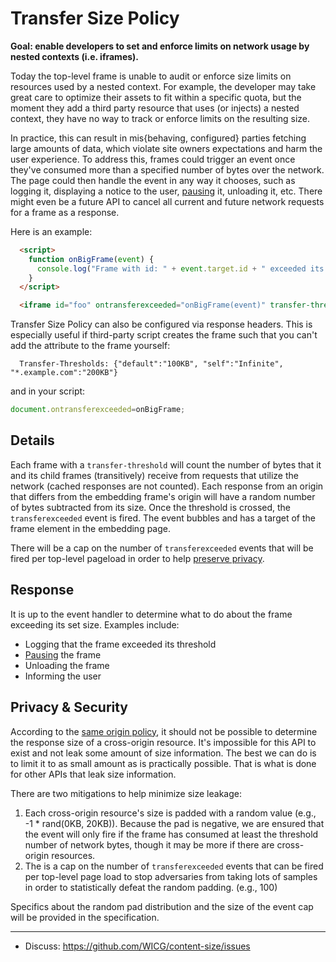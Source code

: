 # Transfer Size Policy

**Goal: enable developers to set and enforce limits on network usage by nested contexts (i.e. iframes).**

Today the top-level frame is unable to audit or enforce size limits on resources used by a nested context. For example, the developer may take great care to optimize their assets to fit within a specific quota, but the moment they add a third party resource that uses (or injects) a nested context, they have no way to track or enforce limits on the resulting size.

In practice, this can result in mis{behaving, configured} parties fetching large amounts of data, which violate site owners expectations and harm the user experience. To address this, frames could trigger an event once they've consumed more than a specified number of bytes over the network. The page could then handle the event in any way it chooses, such as logging it, displaying a notice to the user, [pausing](https://github.com/jkarlin/pause-frame) it, unloading it, etc. There might even be a future API to cancel all current and future network requests for a frame as a response.

Here is an example:

```html
  <script>
    function onBigFrame(event) {
      console.log("Frame with id: " + event.target.id + " exceeded its threshold bytes");
    }
  </script>

  <iframe id="foo" ontransferexceeded="onBigFrame(event)" transfer-threshold="300KB" src="...">
```

Transfer Size Policy can also be configured via response headers. This is especially useful if third-party script creates the frame such that you can't add the attribute to the frame yourself:

```http
  Transfer-Thresholds: {"default":"100KB", "self":"Infinite", "*.example.com":"200KB"}
```

and in your script:
```javascript
document.ontransferexceeded=onBigFrame;
```

## Details
Each frame with a `transfer-threshold` will count the number of bytes that it and its child frames (transitively) receive from requests that utilize the network (cached responses are not counted). Each response from an origin that differs from the embedding frame's origin will have a random number of bytes subtracted from its size. Once the threshold is crossed, the `transferexceeded` event is fired. The event bubbles and has a target of the frame element in the embedding page.

There will be a cap on the number of `transferexceeded` events that will be fired per top-level pageload in order to help [preserve privacy](#Privacy-&-Security).

## Response
It is up to the event handler to determine what to do about the frame exceeding its set size. Examples include:

 * Logging that the frame exceeded its threshold
 * [Pausing](https://github.com/jkarlin/pause-frame) the frame
 * Unloading the frame
 * Informing the user

## Privacy & Security
According to the [same origin policy](https://developer.mozilla.org/en-US/docs/Web/Security/Same-origin_policy), it should not be possible to determine the response size of a cross-origin resource. It's impossible for this API to exist and not leak some amount of size information. The best we can do is to limit it to as small amount as is practically possible. That is what is done for other APIs that leak size information. 

There are two mitigations to help minimize size leakage:
 1. Each cross-origin resource's size is padded with a random value (e.g., -1 * rand(0KB, 20KB)). Because the pad is negative, we are ensured that the event will only fire if the frame has consumed at least the threshold number of network bytes, though it may be more if there are cross-origin resources.
 1. The is a cap on the number of `transferexceeded` events that can be fired per top-level page load to stop adversaries from taking lots of samples in order to statistically defeat the random padding. (e.g., 100)
 
Specifics about the random pad distribution and the size of the event cap will be provided in the specification.

---

- Discuss: https://github.com/WICG/content-size/issues
